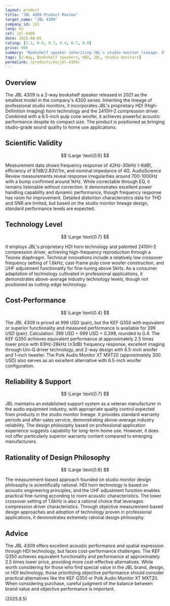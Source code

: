 ```yaml
---
layout: product
title: "JBL 4309 Product Review"
target_name: "JBL 4309"
company_id: jbl
lang: en
ref: jbl-4309
date: 2025-08-05
rating: [3.2, 0.6, 0.7, 0.4, 0.7, 0.8]
price: 999
summary: "Bookshelf speaker inheriting JBL's studio monitor lineage. Offers high spatial expression through HDI technology but faces cost-performance challenges compared to products with equivalent functionality."
tags: [2-Way, Bookshelf speakers, HDI, JBL, Studio monitors]
permalink: /products/en/jbl-4309/
---
```

## Overview

The JBL 4309 is a 2-way bookshelf speaker released in 2021 as the smallest model in the company's 4300 series. Inheriting the lineage of professional studio monitors, it incorporates JBL's proprietary HDI (High-Definition Imaging) horn technology and the 2410H-2 compression driver. Combined with a 6.5-inch pulp cone woofer, it achieves powerful acoustic performance despite its compact size. The product is positioned as bringing studio-grade sound quality to home use applications.

## Scientific Validity

$$ \Large \text{0.6} $$

Measurement data shows frequency response of 42Hz-30kHz (-6dB), efficiency of 87dB/2.83V/1m, and nominal impedance of 4Ω. AudioScience Review measurements reveal response irregularities around 700-1000Hz with a bump confirmed around 1kHz. While correctable through EQ, it remains listenable without correction. It demonstrates excellent power handling capability and dynamic performance, though frequency response has room for improvement. Detailed distortion characteristics data for THD and SNR are limited, but based on the studio monitor lineage design, standard performance levels are expected.

## Technology Level

$$ \Large \text{0.7} $$

It employs JBL's proprietary HDI horn technology and patented 2410H-2 compression driver, achieving high-frequency reproduction through a Teonex diaphragm. Technical innovations include a relatively low crossover frequency setting of 1.6kHz, cast-frame pulp cone woofer construction, and UHF adjustment functionality for fine-tuning above 5kHz. As a consumer adaptation of technology cultivated in professional applications, it demonstrates above-average industry technology levels, though not positioned as cutting-edge technology.

## Cost-Performance

$$ \Large \text{0.4} $$

The JBL 4309 is priced at 999 USD (pair), but the KEF Q350 with equivalent or superior functionality and measured performance is available for 399 USD (pair). Calculation: 399 USD ÷ 999 USD = 0.399, rounded to 0.4. The KEF Q350 achieves equivalent performance at approximately 2.5 times lower price with 63Hz-28kHz (±3dB) frequency response, excellent imaging through Uni-Q driver technology, and 2-way design with 6.5-inch woofer and 1-inch tweeter. The Polk Audio Monitor XT MXT20 (approximately 300 USD) also serves as an excellent alternative with 6.5-inch woofer configuration.

## Reliability & Support

$$ \Large \text{0.7} $$

JBL maintains an established support system as a veteran manufacturer in the audio equipment industry, with appropriate quality control expected from products in the studio monitor lineage. It provides standard warranty periods and after-sales service, demonstrating above-average industry reliability. The design philosophy based on professional application experience suggests capability for long-term home use. However, it does not offer particularly superior warranty content compared to emerging manufacturers.

## Rationality of Design Philosophy

$$ \Large \text{0.8} $$

The measurement-based approach founded on studio monitor design philosophy is scientifically rational. HDI horn technology is based on acoustic engineering principles, and the UHF adjustment function enables practical fine-tuning according to room acoustic characteristics. The lower crossover setting of 1.6kHz is also a rational choice that leverages compression driver characteristics. Through objective measurement-based design approaches and adoption of technology proven in professional applications, it demonstrates extremely rational design philosophy.

## Advice

The JBL 4309 offers excellent acoustic performance and spatial expression through HDI technology, but faces cost-performance challenges. The KEF Q350 achieves equivalent functionality and performance at approximately 2.5 times lower price, providing more cost-effective alternatives. While worth considering for those who find special value in the JBL brand, design, or HDI technology, those prioritizing objective performance should consider practical alternatives like the KEF Q350 or Polk Audio Monitor XT MXT20. When considering purchase, careful judgment of the balance between brand value and objective performance is important.

(2025.8.5)
